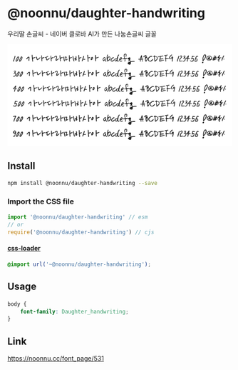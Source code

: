 # @noonnu/daughter-handwriting

우리딸 손글씨 - 네이버 클로바 AI가 만든 나눔손글씨 글꼴

![example](./example.png)

## Install

```bash
npm install @noonnu/daughter-handwriting --save
```

### Import the CSS file

```js
import '@noonnu/daughter-handwriting' // esm
// or
require('@noonnu/daughter-handwriting') // cjs
```

#### [css-loader](https://github.com/webpack-contrib/css-loader)

```css
@import url('~@noonnu/daughter-handwriting');
```

## Usage

```css
body {
    font-family: Daughter_handwriting;
}
```

## Link

https://noonnu.cc/font_page/531
